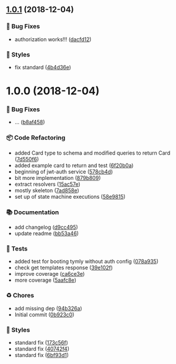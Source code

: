 ## [1.0.1](https://github.com/wmfs/tymly-graphql-plugin/compare/v1.0.0...v1.0.1) (2018-12-04)


### 🐛 Bug Fixes

* authorization works!!! ([dacfd12](https://github.com/wmfs/tymly-graphql-plugin/commit/dacfd12))


### 💎 Styles

* fix standard ([4b4d36e](https://github.com/wmfs/tymly-graphql-plugin/commit/4b4d36e))

# 1.0.0 (2018-12-04)


### 🐛 Bug Fixes

* ... ([b8af458](https://github.com/wmfs/tymly-graphql-plugin/commit/b8af458))


### 📦 Code Refactoring

* added Card type to schema and modified queries to return Card ([7d550f6](https://github.com/wmfs/tymly-graphql-plugin/commit/7d550f6))
* added example card to return and test ([6f20b0a](https://github.com/wmfs/tymly-graphql-plugin/commit/6f20b0a))
* beginning of jwt-auth service ([578cb4d](https://github.com/wmfs/tymly-graphql-plugin/commit/578cb4d))
* bit more implementation ([879b809](https://github.com/wmfs/tymly-graphql-plugin/commit/879b809))
* extract resolvers ([15ac57e](https://github.com/wmfs/tymly-graphql-plugin/commit/15ac57e))
* mostly skeleton ([7ad858e](https://github.com/wmfs/tymly-graphql-plugin/commit/7ad858e))
* set up of state machine executions ([58e9815](https://github.com/wmfs/tymly-graphql-plugin/commit/58e9815))


### 📚 Documentation

* add changelog ([d9cc495](https://github.com/wmfs/tymly-graphql-plugin/commit/d9cc495))
* update readme ([bb53a46](https://github.com/wmfs/tymly-graphql-plugin/commit/bb53a46))


### 🚨 Tests

* added test for booting tymly without auth config ([078a935](https://github.com/wmfs/tymly-graphql-plugin/commit/078a935))
* check get templates response ([39e102f](https://github.com/wmfs/tymly-graphql-plugin/commit/39e102f))
* improve coverage ([ca6ce3e](https://github.com/wmfs/tymly-graphql-plugin/commit/ca6ce3e))
* more coverage ([5aafc8e](https://github.com/wmfs/tymly-graphql-plugin/commit/5aafc8e))


### ♻️ Chores

* add missing dep ([94b326a](https://github.com/wmfs/tymly-graphql-plugin/commit/94b326a))
* Initial commit ([0b923c0](https://github.com/wmfs/tymly-graphql-plugin/commit/0b923c0))


### 💎 Styles

* standard fix ([173c56f](https://github.com/wmfs/tymly-graphql-plugin/commit/173c56f))
* standard fix ([40742f4](https://github.com/wmfs/tymly-graphql-plugin/commit/40742f4))
* standard fix ([6bf93d1](https://github.com/wmfs/tymly-graphql-plugin/commit/6bf93d1))
